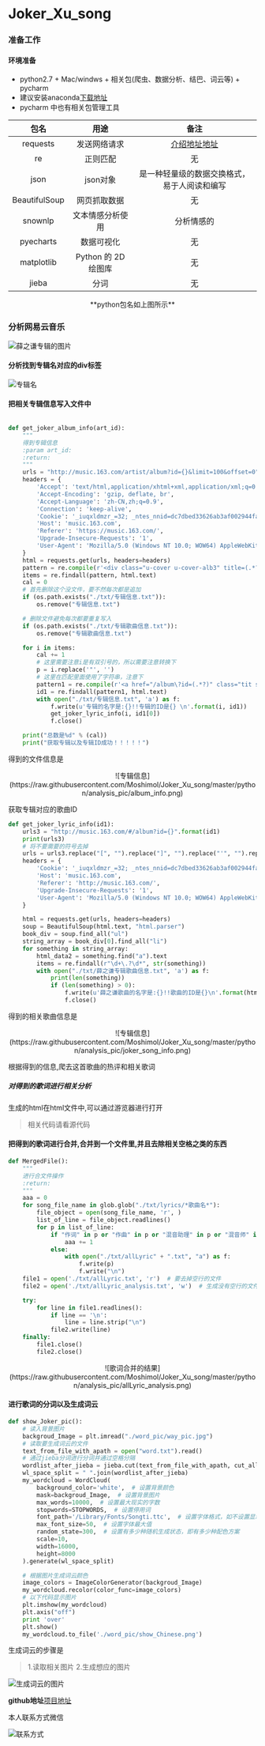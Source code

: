 # Joker_Xu_song

### 准备工作

#### 环境准备

* python2.7 + Mac/windws + 相关包(爬虫、数据分析、结巴、词云等) + pycharm
* 建议安装anaconda[下载地址](https://mirrors.tuna.tsinghua.edu.cn/anaconda/archive/)
* pycharm 中也有相关包管理工具

| 包名 | 用途 | 备注 |
| :-: | :-: | :-: |
| requests |发送网络请求  |  [介绍地址地址](http://www.python-requests.org/en/master/) |
| re | 正则匹配  |  无 |
| json |json对象  |  是一种轻量级的数据交换格式，易于人阅读和编写 |
| BeautifulSoup |网页抓取数据  |  无 |
| snownlp |文本情感分析使用  |  分析情感的 |
| pyecharts |数据可视化  |  无 |
| matplotlib | Python 的 2D绘图库 |  无 |
| jieba |分词  |  无 |

 
 <center>**python包名如上图所示**</center>
 
<!--more-->

###  分析网易云音乐

![薛之谦专辑的图片](https://raw.githubusercontent.com/Moshimol/Joker_Xu_song/master/python/analysis_pic/Joker_album.png)

#### 分析找到专辑名对应的div标签

![专辑名](https://raw.githubusercontent.com/Moshimol/Joker_Xu_song/master/python/analysis_pic/album_network_pic.png)

#### 把相关专辑信息写入文件中

```python

def get_joker_album_info(art_id):
    """
    得到专辑信息
    :param art_id:
    :return:
    """
    urls = "http://music.163.com/artist/album?id={}&limit=100&offset=0".format(art_id)
    headers = {
        'Accept': 'text/html,application/xhtml+xml,application/xml;q=0.9,image/webp,image/apng,*/*;q=0.8',
        'Accept-Encoding': 'gzip, deflate, br',
        'Accept-Language': 'zh-CN,zh;q=0.9',
        'Connection': 'keep-alive',
        'Cookie': '_iuqxldmzr_=32; _ntes_nnid=dc7dbed33626ab3af002944fabe23bc4,1524151830800; _ntes_nuid=dc7dbed33626ab3af002944fabe23bc4; __utmc=94650624; __utmz=94650624.1524151831.1.1.utmcsr=(direct)|utmccn=(direct)|utmcmd=(none); __utma=94650624.1505452853.1524151831.1524151831.1524176140.2; WM_TID=RpKJQQ90pzUSYfuSWgFDY6QEK1Gb4Ulg; JSESSIONID-WYYY=ZBmSOShrk4UKH5K%5CVasEPuc0b%2Fq6m5eAE91jWCmD6UpdB2y4vbeazO%2FpQK%5CgiBW0MUDDWfB1EuNaV5c4wIJZ08hYQKDhpsHnDeMAgoz98dt%2B%2BFfhdiiNJw9Y9vRR5S4GU%2FziFp%2BliFX1QTJj%2BbaIGD3YxVzgumklAwJ0uBe%2FcGT6VeQW%3A1524179765762; __utmb=94650624.24.10.1524176140',
        'Host': 'music.163.com',
        'Referer': 'https://music.163.com/',
        'Upgrade-Insecure-Requests': '1',
        'User-Agent': 'Mozilla/5.0 (Windows NT 10.0; WOW64) AppleWebKit/537.36 (KHTML, like Gecko) Chrome/63.0.3239.132 Safari/537.36'
    }
    html = requests.get(urls, headers=headers)
    pattern = re.compile(r'<div class="u-cover u-cover-alb3" title=(.*?)>')
    items = re.findall(pattern, html.text)
    cal = 0
    # 首先删除这个没文件，要不然每次都是追加
    if (os.path.exists("./txt/专辑信息.txt")):
        os.remove("专辑信息.txt")

    # 删除文件避免每次都要重复写入
    if (os.path.exists("./txt/专辑歌曲信息.txt")):
        os.remove("专辑歌曲信息.txt")

    for i in items:
        cal += 1
        # 这里需要注意i是有双引号的，所以需要注意转换下
        p = i.replace('"', '')
        # 这里在匹配里面使用了字符串，注意下
        pattern1 = re.compile(r'<a href="/album\?id=(.*?)" class="tit s-fc0">%s</a>' % (p))
        id1 = re.findall(pattern1, html.text)
        with open("./txt/专辑信息.txt", 'a') as f:
            f.write(u'专辑的名字是:{}!!专辑的ID是{} \n'.format(i, id1))
            get_joker_lyric_info(i, id1[0])
            f.close()

    print("总数是%d" % (cal))
    print("获取专辑以及专辑ID成功！！！！！")
```

得到的文件信息是

<center>
![专辑信息](https://raw.githubusercontent.com/Moshimol/Joker_Xu_song/master/python/analysis_pic/album_info.png)</center>

获取专辑对应的歌曲ID

```python
def get_joker_lyric_info(id1):
    urls3 = "http://music.163.com/#/album?id={}".format(id1)
    print(urls3)
    # 将不要需要的符号去掉
    urls = urls3.replace("[", "").replace("]", "").replace("'", "").replace("#/", "")
    headers = {
        'Cookie': '_iuqxldmzr_=32; _ntes_nnid=dc7dbed33626ab3af002944fabe23bc4,1524151830800; _ntes_nuid=dc7dbed33626ab3af002944fabe23bc4; __utmz=94650624.1524151831.1.1.utmcsr=(direct)|utmccn=(direct)|utmcmd=(none); __utma=94650624.1505452853.1524151831.1524176140.1524296365.3; __utmc=94650624; WM_TID=RpKJQQ90pzUSYfuSWgFDY6QEK1Gb4Ulg; JSESSIONID-WYYY=7t6F3r9Uzy8uEXHPnVnWTXRP%5CSXg9U3%5CN8V5AROB6BIe%2B4ie5ch%2FPY8fc0WV%2BIA2ya%5CyY5HUBc6Pzh0D5cgpb6fUbRKMzMA%2BmIzzBcxPcEJE5voa%2FHA8H7TWUzvaIt%2FZnA%5CjVghKzoQXNM0bcm%2FBHkGwaOHAadGDnthIqngoYQsNKQQj%3A1524299905306; __utmb=94650624.21.10.1524296365',
        'Host': 'music.163.com',
        'Referer': 'http://music.163.com/',
        'Upgrade-Insecure-Requests': '1',
        'User-Agent': 'Mozilla/5.0 (Windows NT 10.0; WOW64) AppleWebKit/537.36 (KHTML, like Gecko) Chrome/66.0.3359.117 Safari/537.36'
    }

    html = requests.get(urls, headers=headers)
    soup = BeautifulSoup(html.text, "html.parser")
    book_div = soup.find_all("ul")
    string_array = book_div[0].find_all("li")
    for something in string_array:
        html_data2 = something.find("a").text
        items = re.findall(r"\d+\.?\d*", str(something))
        with open("./txt/薛之谦专辑歌曲信息.txt", 'a') as f:
            print(len(something))
            if (len(something) > 0):
                f.write(u'薛之谦歌曲的名字是:{}!!歌曲的ID是{}\n'.format(html_data2, items))
                f.close()

```
得到的相关歌曲信息是

<center>
![专辑信息](https://raw.githubusercontent.com/Moshimol/Joker_Xu_song/master/python/analysis_pic/joker_song_info.png)</center>


根据得到的信息,爬去这首歌曲的热评和相关歌词

##### 对得到的歌词进行相关分析

生成的html在html文件中,可以通过游览器进行打开

> 相关代码请看源代码

#### 把得到的歌词进行合并,合并到一个文件里,并且去除相关空格之类的东西

```python
def MergedFile():
    """
    进行合文件操作
    :return:
    """
    aaa = 0
    for song_file_name in glob.glob("./txt/lyrics/*歌曲名*"):
        file_object = open(song_file_name, 'r', )
        list_of_line = file_object.readlines()
        for p in list_of_line:
            if "作词" in p or "作曲" in p or "混音助理" in p or "混音师" in p or "录音师" in p or "执行制作" in p or "编曲" in p or "制作人" in p or "录音工程" in p or "录音室" in p or "混音录音室" in p or "混音工程" in p or "Programmer" in p or p == "\n" or "和声" in p or "吉他" in p or "录音助理" in p or "陈任佑鼓" in p or "薛之谦" in p:
                aaa += 1
            else:
                with open("./txt/allLyric" + ".txt", "a") as f:
                    f.write(p)
                    f.write("\n")
    file1 = open('./txt/allLyric.txt', 'r')  # 要去掉空行的文件
    file2 = open('./txt/allLyric_analysis.txt', 'w')  # 生成没有空行的文件

    try:
        for line in file1.readlines():
            if line == '\n':
                line = line.strip("\n")
            file2.write(line)
    finally:
        file1.close()
        file2.close()
```

<center>
![歌词合并的结果](https://raw.githubusercontent.com/Moshimol/Joker_Xu_song/master/python/analysis_pic/allLyric_analysis.png)</center>


#### 进行歌词的分词以及生成词云


```python
def show_Joker_pic():
    # 读入背景图片
    backgroud_Image = plt.imread("./word_pic/way_pic.jpg")
    # 读取要生成词云的文件
    text_from_file_with_apath = open("word.txt").read()
    # 通过jieba分词进行分词并通过空格分隔
    wordlist_after_jieba = jieba.cut(text_from_file_with_apath, cut_all=True)
    wl_space_split = " ".join(wordlist_after_jieba)
    my_wordcloud = WordCloud(
        background_color='white',  # 设置背景颜色
        mask=backgroud_Image,  # 设置背景图片
        max_words=10000,  # 设置最大现实的字数
        stopwords=STOPWORDS,  # 设置停用词
        font_path='/Library/Fonts/Songti.ttc',  # 设置字体格式，如不设置显示不了中文 Mac是这样的设置方式
        max_font_size=50,  # 设置字体最大值
        random_state=300,  # 设置有多少种随机生成状态，即有多少种配色方案
        scale=10,
        width=16000,
        height=8000
    ).generate(wl_space_split)

    # 根据图片生成词云颜色
    image_colors = ImageColorGenerator(backgroud_Image)
    my_wordcloud.recolor(color_func=image_colors)
    # 以下代码显示图片
    plt.imshow(my_wordcloud)
    plt.axis("off")
    print 'over'
    plt.show()
    my_wordcloud.to_file('./word_pic/show_Chinese.png')

```

生成词云的步骤是
> 1.读取相关图片
> 2.生成想应的图片


![生成词云的图片](https://raw.githubusercontent.com/Moshimol/Joker_Xu_song/master/python/word_pic/show_Chinese1.png)

**github地址**[项目地址](https://github.com/Moshimol/Joker_Xu_song)

本人联系方式微信

![联系方式](https://raw.githubusercontent.com/Moshimol/Joker_Xu_song/master/python/word_pic/wechat_pic.png)




